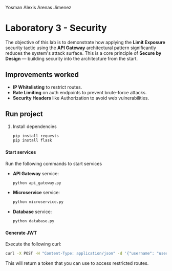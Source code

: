 Yosman Alexis Arenas Jimenez

# Laboratory 3 - Security

The objective of this lab is to demonstrate how applying the **Limit Exposure** security tactic using the **API Gateway** architectural pattern significantly reduces the system's attack surface. This is a core principle of **Secure by Design** — building security into the architecture from the start.

## Improvements worked

- **IP Whitelisting** to restrict routes.
- **Rate Limiting** on auth endpoints to prevent brute-force attacks.
- **Security Headers** like Authorization to avoid web vulnerabilities.

## Run project

1. Install dependencies
   ```bash
   pip install requests
   pip install flask
   ```

#### Start services

Run the following commands to start services

- **API Gateway** service:
  ```bash
  python api_gateway.py
  ```
- **Microservice** service:
  ```bash
  python microservice.py
  ```
- **Database** service:
  ```bash
  python database.py
  ```

#### Generate JWT

Execute the following curl:

```bash
curl -X POST -H "Content-Type: application/json" -d '{"username": "user1", "password": "password123"}' http://localhost:5000/login
```

This will return a token that you can use to access restricted routes.
